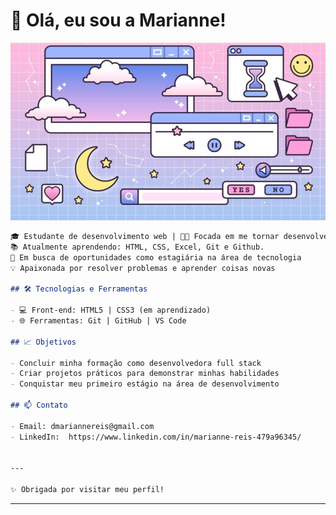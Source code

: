 
# 👋 Olá, eu sou a Marianne! 
![Header](./fondodepantallasimple.jpg)

```markdown
🎓 Estudante de desenvolvimento web | 👩‍💻 Focada em me tornar desenvolvedora Front end  
📚 Atualmente aprendendo: HTML, CSS, Excel, Git e Github.
🚀 Em busca de oportunidades como estagiária na área de tecnologia  
💡 Apaixonada por resolver problemas e aprender coisas novas

## 🛠️ Tecnologias e Ferramentas

- 💻 Front-end: HTML5 | CSS3 (em aprendizado) 
- 🌐 Ferramentas: Git | GitHub | VS Code

## 📈 Objetivos

- Concluir minha formação como desenvolvedora full stack
- Criar projetos práticos para demonstrar minhas habilidades
- Conquistar meu primeiro estágio na área de desenvolvimento

## 📫 Contato

- Email: dmariannereis@gmail.com 
- LinkedIn:  https://www.linkedin.com/in/marianne-reis-479a96345/


---

✨ Obrigada por visitar meu perfil!
```

---

 
<!---
Mariannereissss/Mariannereissss is a ✨ special ✨ repository because its `README.md` (this file) appears on your GitHub profile.
You can click the Preview link to take a look at your changes.
--->
